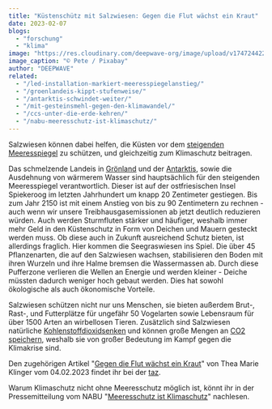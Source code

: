 ```yaml
---
title: "Küstenschütz mit Salzwiesen: Gegen die Flut wächst ein Kraut"
date: 2023-02-07
blogs: 
  - "forschung"
  - "klima"
image: "https://res.cloudinary.com/deepwave-org/image/upload/v1747244223/deepwave.org/salt-marsh-g9f263a815_1920.jpg"
image_caption: "© Pete / Pixabay"
author: "DEEPWAVE"
related: 
  - "/led-installation-markiert-meeresspiegelanstieg/"
  - "/groenlandeis-kippt-stufenweise/"
  - "/antarktis-schwindet-weiter/"
  - "/mit-gesteinsmehl-gegen-den-klimawandel/"
  - "/ccs-unter-die-erde-kehren/"
  - "/nabu-meeresschutz-ist-klimaschutz/"
---
```


Salzwiesen können dabei helfen, die Küsten vor dem [steigenden Meeresspiegel](https://www.deepwave.org/led-installation-markiert-meeresspiegelanstieg/) zu schützen, und gleichzeitig zum Klimaschutz beitragen.

Das schmelzende Landeis in [Grönland](https://www.deepwave.org/groenlandeis-kippt-stufenweise/) und der [Antarktis](https://www.deepwave.org/antarktis-schwindet-weiter/), sowie die Ausdehnung von wärmerem Wasser sind hauptsächlich für den steigenden Meeresspiegel verantwortlich. Dieser ist auf der ostfriesischen Insel Spiekeroog im letzten Jahrhundert um knapp 20 Zentimeter gestiegen. Bis zum Jahr 2150 ist mit einem Anstieg von bis zu 90 Zentimetern zu rechnen - auch wenn wir unsere Treibhausgasemissionen ab jetzt deutlich reduzieren würden. Auch werden Sturmfluten stärker und häufiger, weshalb immer mehr Geld in den Küstenschutz in Form von Deichen und Mauern gesteckt werden muss. Ob diese auch in Zukunft ausreichend Schutz bieten, ist allerdings fraglich. Hier kommen die Seegraswiesen ins Spiel. Die über 45 Pflanzenarten, die auf den Salzwiesen wachsen, stabilisieren den Boden mit ihren Wurzeln und ihre Halme bremsen die Wassermassen ab. Durch diese Pufferzone verlieren die Wellen an Energie und werden kleiner - Deiche müssten dadurch weniger hoch gebaut werden. Dies hat sowohl ökologische als auch ökonomische Vorteile.

Salzwiesen schützen nicht nur uns Menschen, sie bieten außerdem Brut-, Rast-, und Futterplätze für ungefähr 50 Vogelarten sowie Lebensraum für über 1500 Arten an wirbellosen Tieren. Zusätzlich sind Salzwiesen natürliche [Kohlenstoffdioxidsenken](https://www.deepwave.org/mit-gesteinsmehl-gegen-den-klimawandel/) und können große Mengen an [CO2 speichern](https://www.deepwave.org/ccs-unter-die-erde-kehren/), weshalb sie von großer Bedeutung im Kampf gegen die Klimakrise sind.

Den zugehörigen Artikel "[Gegen die Flut wächst ein Kraut](https://taz.de/Kuestenschutz-mit-Salzwiesen/!5911733/)" von Thea Marie Klinger vom 04.02.2023 findet ihr bei der [taz](https://taz.de/).

Warum Klimaschutz nicht ohne Meeresschutz möglich ist, könnt ihr in der Pressemitteilung vom NABU "[Meeresschutz ist Klimaschutz](https://www.deepwave.org/nabu-meeresschutz-ist-klimaschutz/)" nachlesen.
